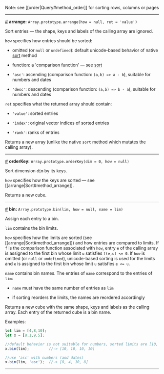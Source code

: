 Note: see [[order|Query#method_order]] for sorting rows, columns or pages

---

<a name="method_arrange" href="#method_arrange">#</a> **arrange:** `Array.prototype.arrange(how = null, ret = 'value')`

Sort entries &mdash; the shape, keys and labels of the calling array are ignored.

`how` specifies how entries should be sorted:

*  omitted (or `null` or `undefined`): default unicode-based behavior of native [sort](https://developer.mozilla.org/en-US/docs/Web/JavaScript/Reference/Global_Objects/Array/sort) method

* function: a 'comparison function' &mdash; see [sort](https://developer.mozilla.org/en-US/docs/Web/JavaScript/Reference/Global_Objects/Array/sort)

* `'asc'`: ascending (comparison function: `(a,b) => a - b`), suitable for numbers and dates

* `'desc'`: descending (comparison function: `(a,b) => b - a`), suitable for numbers and dates

`ret` specifies what the returned array should contain:

* `'value'`: sorted entries

* `'index'`: original vector indices of sorted entries

* `'rank'`: ranks of entries

Returns a new array (unlike the native `sort` method which mutates the calling array).

---

<a name="method_order_key" href="#method_order_key">#</a> **orderKey:** `Array.prototype.orderKey(dim = 0, how = null)`

Sort dimension `dim` by its keys.

`how` specifies how the keys are sorted &mdash; see [[arrange|Sort#method_arrange]].

Returns a new cube.

---

<a name="method_bin" href="#method_bin">#</a> **bin:** `Array.prototype.bin(lim, how = null, name = lim)`

Assign each entry to a bin.

`lim` contains the bin limits.

`how` specifies how the limits are sorted (see [[arrange|Sort#method_arrange]]) and how entries are compared to limits. If `f` is the comparison function associated with `how`, entry `e` of the calling array is assigned to the first bin whose limit `u` satisfies `f(e,u) <= 0`. If `how` is omitted (or `null` or `undefined`), unicode-based sorting is used for the limits and `e` is assigned to the first bin whose limit `u` satisfies `e <= u`.

`name` contains bin names. The entries of `name` correspond to the entries of `lim`:

* `name` must have the same number of entries as `lim`

*  if sorting reorders the limits, the names are reordered accordingly

Returns a new cube with the same shape, keys and labels as the calling array. Each entry of the returned cube is a bin name.

Examples:

```js
let lim = [4,8,10];
let x = [8,1,9,5];

//default behavior is not suitable for numbers, sorted limits are [10, 4, 8]
x.bin(lim);         //-> [10, 10, 10, 10]

//use 'asc' with numbers (and dates)
x.bin(lim, 'asc');  //-> [8, 4, 10, 8]
```

---